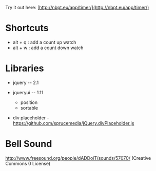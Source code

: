 Try it out here: [http://nbpt.eu/app/timer/](http://nbpt.eu/app/timer/)


Shortcuts
=========


- alt + q : add a count up watch
- alt + w : add a count down watch



Libraries
=========


- jquery -- 2.1
- jqueryui -- 1.11
    - position
    - sortable

- div placeholder - https://github.com/sprucemedia/jQuery.divPlaceholder.js


Bell Sound
==========

http://www.freesound.org/people/dADDoiT/sounds/57070/   (Creative Commons 0 License)